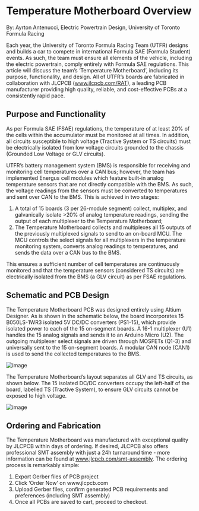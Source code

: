# Temperature Motherboard Overview
By: Ayrton Antenucci, Electric Powertrain Design, University of Toronto Formula Racing

Each year, the University of Toronto Formula Racing Team (UTFR) designs and builds a car to compete in international Formula SAE (Formula Student) events. As such, the team must ensure all elements of the vehicle, including the electric powertrain, comply entirely with Formula SAE regulations. This article will discuss the team’s ‘Temperature Motherboard’, including its purpose, functionality, and design. All of UTFR’s boards are fabricated in collaboration with JLCPCB (www.jlcpcb.com/RAT), a leading PCB manufacturer providing high quality, reliable, and cost-effective PCBs at a consistently rapid pace.

## Purpose and Functionality
    
As per Formula SAE (FSAE) regulations, the temperature of at least 20% of the cells within the accumulator must be monitored at all times. In addition, all circuits susceptible to high voltage (Tractive System or TS circuits) must be electrically isolated from low voltage circuits grounded to the chassis (Grounded Low Voltage or GLV circuits). 

UTFR’s battery management system (BMS) is responsible for receiving and monitoring cell temperatures over a CAN bus; however, the team has implemented Energus cell modules which feature built-in analog temperature sensors that are not directly compatible with the BMS. As such, the voltage readings from the sensors must be converted to temperatures and sent over CAN to the BMS. This is achieved in two stages:

<ol> 
  <li> A total of 15 boards (3 per 26-module segment) collect, multiplex, and galvanically isolate >20% of analog temperature readings, sending the output of each multiplexer to the Temperature Motherboard;
  
  <li> The Temperature Motherboard collects and multiplexes all 15 outputs of the previously multiplexed signals to send to an on-board MCU. The MCU controls the select signals for all multiplexers in the temperature monitoring system, converts analog readings to temperatures, and sends the data over a CAN bus to the BMS. 
</ol>

This ensures a sufficient number of cell temperatures are continuously monitored and that the temperature sensors (considered TS circuits) are electrically isolated from the BMS (a GLV circuit) as per FSAE regulations. 

## Schematic and PCB Design

The Temperature Motherboard PCB was designed entirely using Altium Designer. As is shown in the schematic below, the board incorporates 15 B050LS-1WR3 isolated 5V DC/DC converters (PS1-15), which provide isolated power to each of the 15 on-segment boards. A 16-1 multiplexer (U1) handles the 15 analog signals and sends it to an Arduino Micro (U2). The outgoing multiplexer select signals are driven through MOSFETs (Q1-3) and universally sent to the 15 on-segment boards. A modular CAN node (CAN1) is used to send the collected temperatures to the BMS.

![image](https://user-images.githubusercontent.com/88075549/161333206-9dd53325-ef52-4f42-9ae0-d714cc3ede2e.jpeg)

The Temperature Motherboard’s layout separates all GLV and TS circuits, as shown below. The 15 isolated DC/DC converters occupy the left-half of the board, labelled TS (Tractive System), to ensure GLV circuits cannot be exposed to high voltage.

![image](https://user-images.githubusercontent.com/88075549/161333278-38203ba7-dacc-43fc-afa4-3e01cc47f6d2.jpeg)

## Ordering and Fabrication

The Temperature Motherboard was manufactured with exceptional quality by JLCPCB within days of ordering. If desired, JLCPCB also offers professional SMT assembly with just a 24h turnaround time - more information can be found at www.jlcpcb.com/smt-assembly. The ordering process is remarkably simple:

<ol>
  <li> Export Gerber files of PCB project
  <li> Click ‘Order Now’ on www.jlcpcb.com
  <li> Upload Gerber files, confirm generated PCB requirements and preferences (including SMT assembly)
  <li> Once all PCBs are saved to cart, proceed to checkout.
<ol>
